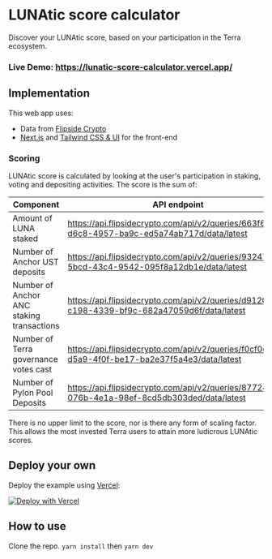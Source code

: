 # LUNAtic score calculator

Discover your LUNAtic score, based on your participation in the Terra ecosystem.

### Live Demo: https://lunatic-score-calculator.vercel.app/

## Implementation

This web app uses:

- Data from [Flipside Crypto](https://flipsidecrypto.com/)
- [Next.js](https://nextjs.org/) and [Tailwind CSS & UI](https://tailwindcss.com/) for the front-end

### Scoring

LUNAtic score is calculated by looking at the user's participation in staking, voting and depositing activities.
The score is the sum of:

| Component | API endpoint |
| ------------- | ------------- |
| Amount of LUNA staked | https://api.flipsidecrypto.com/api/v2/queries/663f6b3b-d6c8-4957-ba9c-ed5a74ab717d/data/latest  |
| Number of Anchor UST deposits | https://api.flipsidecrypto.com/api/v2/queries/93247971-5bcd-43c4-9542-095f8a12db1e/data/latest |
| Number of Anchor ANC staking transactions | https://api.flipsidecrypto.com/api/v2/queries/d9120881-c198-4339-bf9c-682a47059d6f/data/latest |
| Number of Terra governance votes cast | https://api.flipsidecrypto.com/api/v2/queries/f0cf0d93-d5a9-4f0f-be17-ba2e37f5a4e3/data/latest |
| Number of Pylon Pool Deposits | https://api.flipsidecrypto.com/api/v2/queries/87724d52-076b-4e1a-98ef-8cd5db303ded/data/latest |


There is no upper limit to the score, nor is there any form of scaling factor. This allows the most invested Terra users to attain more ludicrous LUNAtic scores.

## Deploy your own

Deploy the example using [Vercel](https://vercel.com?utm_source=github&utm_medium=readme&utm_campaign=next-example):

[![Deploy with Vercel](https://vercel.com/button)](https://vercel.com/new/clone?repository-url=https%3A%2F%2Fgithub.com%2Fkarlxlee%2Flunatic-score-calculator)

## How to use

Clone the repo.
`yarn install` then `yarn dev`
